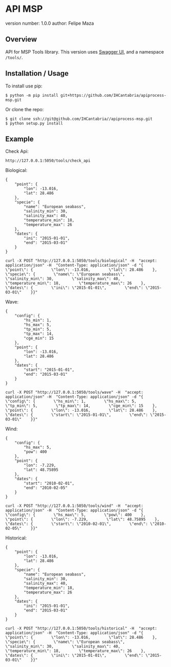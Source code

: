 API MSP
===============================

version number: 1.0.0
author: Felipe Maza

Overview
--------

API for MSP Tools library.
This version uses [Swagger UI](https://swagger.io/tools/swagger-ui/), and a namespace `/tools/`.

Installation / Usage
--------------------

To install use pip:

    $ python -m pip install git+https://github.com/IHCantabria/apiprocess-msp.git


Or clone the repo:

    $ git clone ssh://git@github.com/IHCantabria//apiprocess-msp.git
    $ python setup.py install
    
Example
-------

Check Api:

    http://127.0.0.1:5050/tools/check_api

Biological:

    {
        "point": {
            "lon": -13.016,
            "lat": 28.486
        },
        "specie": {
            "name": "European seabass",
            "salinity_min": 30,
            "salinity_max": 40,
            "temperature_min": 18,
            "temperature_max": 26
        },
        "dates": {
            "ini": "2015-01-01",
            "end": "2015-03-01"
        }
    }

    curl -X POST "http://127.0.0.1:5050/tools/biological" -H  "accept: application/json" -H  "Content-Type: application/json" -d "{    \"point\": {        \"lon\": -13.016,        \"lat\": 28.486    },    \"specie\": {        \"name\": \"European seabass\",        \"salinity_min\": 30,        \"salinity_max\": 40,        \"temperature_min\": 18,        \"temperature_max\": 26    },    \"dates\": {        \"ini\": \"2015-01-01\",        \"end\": \"2015-03-01\"    }}"

Wave:

    {
        "config": {
            "hs_min": 1,
            "hs_max": 5,
            "tp_min": 5,
            "tp_max": 14,
            "cge_min": 15
        },
        "point": {
            "lon": -13.016,
            "lat": 28.486
        },
        "dates": {
            "start": "2015-01-01",
            "end": "2015-03-01"
        }
    }

    curl -X POST "http://127.0.0.1:5050/tools/wave" -H  "accept: application/json" -H  "Content-Type: application/json" -d "{    \"config\": {        \"hs_min\": 1,        \"hs_max\": 5,        \"tp_min\": 5,        \"tp_max\": 14,        \"cge_min\": 15    },    \"point\": {        \"lon\": -13.016,        \"lat\": 28.486    },    \"dates\": {        \"start\": \"2015-01-01\",        \"end\": \"2015-03-01\"    }}"

Wind:

    {
        "config": {
            "hs_max": 5,
            "pow": 400
        },
        "point": {
            "lon": -7.229,
            "lat": 48.75895
        },
        "dates": {
            "start": "2010-02-01",
            "end": "2010-02-05"
        }
    }

    curl -X POST "http://127.0.0.1:5050/tools/wind" -H  "accept: application/json" -H  "Content-Type: application/json" -d "{    \"config\": {        \"hs_max\": 5,        \"pow\": 400    },    \"point\": {        \"lon\": -7.229,        \"lat\": 48.75895    },    \"dates\": {        \"start\": \"2010-02-01\",        \"end\": \"2010-02-05\"    }}"

Historical:

    {
        "point": {
            "lon": -13.016,
            "lat": 28.486
        },
        "specie": {
            "name": "European seabass",
            "salinity_min": 30,
            "salinity_max": 40,
            "temperature_min": 18,
            "temperature_max": 26
        },
        "dates": {
            "ini": "2015-01-01",
            "end": "2015-03-01"
        }
    }

    curl -X POST "http://127.0.0.1:5050/tools/historical" -H  "accept: application/json" -H  "Content-Type: application/json" -d "{    \"point\": {        \"lon\": -13.016,        \"lat\": 28.486    },    \"specie\": {        \"name\": \"European seabass\",        \"salinity_min\": 30,        \"salinity_max\": 40,        \"temperature_min\": 18,        \"temperature_max\": 26    },    \"dates\": {        \"ini\": \"2015-01-01\",        \"end\": \"2015-03-01\"    }}"
